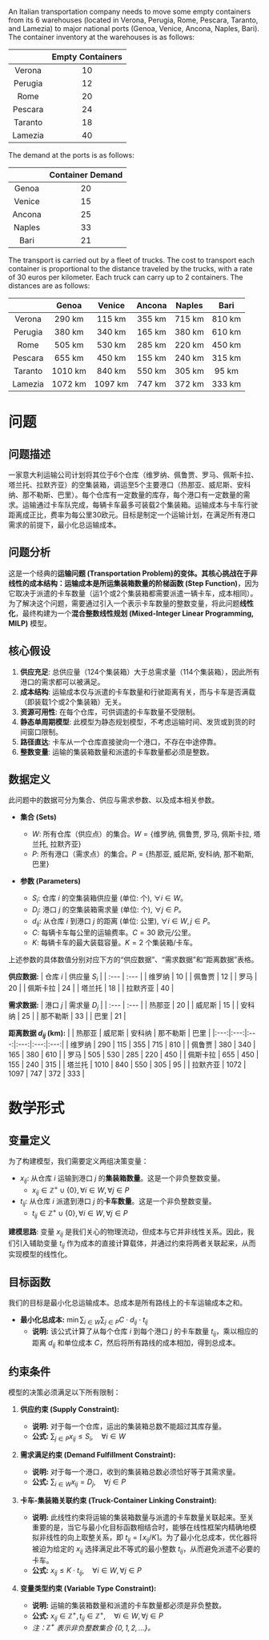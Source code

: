 An Italian transportation company needs to move some empty containers from its 6 warehouses (located in Verona, Perugia, Rome, Pescara, Taranto, and Lamezia) to major national ports (Genoa, Venice, Ancona, Naples, Bari). The container inventory at the warehouses is as follows:

| | Empty Containers |
|:---:|:---:|
| Verona | 10 |
| Perugia | 12 |
| Rome | 20 |
| Pescara | 24 |
| Taranto | 18 |
| Lamezia | 40 |

The demand at the ports is as follows:

| | Container Demand |
|:---:|:---:|
| Genoa | 20 |
| Venice | 15 |
| Ancona | 25 |
| Naples | 33 |
| Bari | 21 |

The transport is carried out by a fleet of trucks. The cost to transport each container is proportional to the distance traveled by the trucks, with a rate of 30 euros per kilometer. Each truck can carry up to 2 containers. The distances are as follows:

| | Genoa | Venice | Ancona | Naples | Bari |
|:---:|:---:|:---:|:---:|:---:|:---:|
| Verona | $290 \mathrm{~km}$ | $115 \mathrm{~km}$ | $355 \mathrm{~km}$ | $715 \mathrm{~km}$ | $810 \mathrm{~km}$ |
| Perugia | $380 \mathrm{~km}$ | $340 \mathrm{~km}$ | $165 \mathrm{~km}$ | $380 \mathrm{~km}$ | $610 \mathrm{~km}$ |
| Rome | $505 \mathrm{~km}$ | $530 \mathrm{~km}$ | $285 \mathrm{~km}$ | $220 \mathrm{~km}$ | $450 \mathrm{~km}$ |
| Pescara | $655 \mathrm{~km}$ | $450 \mathrm{~km}$ | $155 \mathrm{~km}$ | $240 \mathrm{~km}$ | $315 \mathrm{~km}$ |
| Taranto | $1010 \mathrm{~km}$ | $840 \mathrm{~km}$ | $550 \mathrm{~km}$ | $305 \mathrm{~km}$ | $95 \mathrm{~km}$ |
| Lamezia | $1072 \mathrm{~km}$ | $1097 \mathrm{~km}$ | $747 \mathrm{~km}$ | $372 \mathrm{~km}$ | $333 \mathrm{~km}$ |

# 问题

## 问题描述
一家意大利运输公司计划将其位于6个仓库（维罗纳、佩鲁贾、罗马、佩斯卡拉、塔兰托、拉默齐亚）的空集装箱，调运至5个主要港口（热那亚、威尼斯、安科纳、那不勒斯、巴里）。每个仓库有一定数量的库存，每个港口有一定数量的需求。运输通过卡车队完成，每辆卡车最多可装载2个集装箱。运输成本与卡车行驶距离成正比，费率为每公里30欧元。目标是制定一个运输计划，在满足所有港口需求的前提下，最小化总运输成本。

## 问题分析
这是一个经典的**运输问题 (Transportation Problem)**的变体。其核心挑战在于非线性的成本结构：运输成本是所运集装箱数量的**阶梯函数 (Step Function)**，因为它取决于派遣的卡车数量（运1个或2个集装箱都需要派遣一辆卡车，成本相同）。为了解决这个问题，需要通过引入一个表示卡车数量的整数变量，将此问题**线性化**，最终构建为一个**混合整数线性规划 (Mixed-Integer Linear Programming, MILP)** 模型。

## 核心假设
1.  **供应充足**: 总供应量（124个集装箱）大于总需求量（114个集装箱），因此所有港口的需求都可以被满足。
2.  **成本结构**: 运输成本仅与派遣的卡车数量和行驶距离有关，而与卡车是否满载（即装载1个或2个集装箱）无关。
3.  **资源可用性**: 在每个仓库，可供调遣的卡车数量不受限制。
4.  **静态单周期模型**: 此模型为静态规划模型，不考虑运输时间、发货或到货的时间窗口限制。
5.  **路径直达**: 卡车从一个仓库直接驶向一个港口，不存在中途停靠。
6.  **整数变量**: 运输的集装箱数量和派遣的卡车数量都必须是整数。

## 数据定义
此问题中的数据可分为集合、供应与需求参数、以及成本相关参数。

*   **集合 (Sets)**
    *   $W$: 所有仓库（供应点）的集合。$W = \{\text{维罗纳, 佩鲁贾, 罗马, 佩斯卡拉, 塔兰托, 拉默齐亚}\}$
    *   $P$: 所有港口（需求点）的集合。$P = \{\text{热那亚, 威尼斯, 安科纳, 那不勒斯, 巴里}\}$

*   **参数 (Parameters)**
    *   $S_i$: 仓库 $i$ 的空集装箱供应量 (单位: 个), $\forall i \in W$。
    *   $D_j$: 港口 $j$ 的空集装箱需求量 (单位: 个), $\forall j \in P$。
    *   $d_{ij}$: 从仓库 $i$ 到港口 $j$ 的距离 (单位: 公里), $\forall i \in W, j \in P$。
    *   $C$: 每辆卡车每公里的运输费率。$C = 30$ 欧元/公里。
    *   $K$: 每辆卡车的最大装载容量。$K = 2$ 个集装箱/卡车。

上述参数的具体数值分别对应下方的“供应数据”、“需求数据”和“距离数据”表格。

**供应数据:**
| 仓库 $i$ | 供应量 $S_i$ |
| :--- | :--- |
| 维罗纳 | 10 |
| 佩鲁贾 | 12 |
| 罗马 | 20 |
| 佩斯卡拉 | 24 |
| 塔兰托 | 18 |
| 拉默齐亚 | 40 |

**需求数据:**
| 港口 $j$ | 需求量 $D_j$ |
| :--- | :--- |
| 热那亚 | 20 |
| 威尼斯 | 15 |
| 安科纳 | 25 |
| 那不勒斯 | 33 |
| 巴里 | 21 |

**距离数据 $d_{ij}$ (km):**
| | 热那亚 | 威尼斯 | 安科纳 | 那不勒斯 | 巴里 |
|:---:|:---:|:---:|:---:|:---:|:---:|
| 维罗纳 | 290 | 115 | 355 | 715 | 810 |
| 佩鲁贾 | 380 | 340 | 165 | 380 | 610 |
| 罗马 | 505 | 530 | 285 | 220 | 450 |
| 佩斯卡拉 | 655 | 450 | 155 | 240 | 315 |
| 塔兰托 | 1010 | 840 | 550 | 305 | 95 |
| 拉默齐亚 | 1072 | 1097 | 747 | 372 | 333 |

# 数学形式

## 变量定义
为了构建模型，我们需要定义两组决策变量：
*   $x_{ij}$: 从仓库 $i$ 运输到港口 $j$ 的**集装箱数量**。这是一个非负整数变量。
    *   $x_{ij} \in \mathbb{Z}^+ \cup \{0\}, \forall i \in W, \forall j \in P$
*   $t_{ij}$: 从仓库 $i$ 派遣到港口 $j$ 的**卡车数量**。这是一个非负整数变量。
    *   $t_{ij} \in \mathbb{Z}^+ \cup \{0\}, \forall i \in W, \forall j \in P$

**建模思路**: 变量 $x_{ij}$ 是我们关心的物理流动，但成本与它并非线性关系。因此，我们引入辅助变量 $t_{ij}$ 作为成本的直接计算载体，并通过约束将两者关联起来，从而实现模型的线性化。

## 目标函数
我们的目标是最小化总运输成本。总成本是所有路线上的卡车运输成本之和。
*   **最小化总成本:** $\min \sum_{i \in W} \sum_{j \in P} C \cdot d_{ij} \cdot t_{ij}$
    *   **说明:** 该公式计算了从每个仓库 $i$ 到每个港口 $j$ 的卡车数量 $t_{ij}$，乘以相应的距离 $d_{ij}$ 和单位成本 $C$，然后将所有路线的成本相加，得到总成本。

## 约束条件
模型的决策必须满足以下所有限制：

1.  **供应约束 (Supply Constraint):**
    *   **说明:** 对于每一个仓库，运出的集装箱总数不能超过其库存量。
    *   **公式:** $\sum_{j \in P} x_{ij} \le S_i, \quad \forall i \in W$

2.  **需求满足约束 (Demand Fulfillment Constraint):**
    *   **说明:** 对于每一个港口，收到的集装箱总数必须恰好等于其需求量。
    *   **公式:** $\sum_{i \in W} x_{ij} = D_j, \quad \forall j \in P$

3.  **卡车-集装箱关联约束 (Truck-Container Linking Constraint):**
    *   **说明:** 此线性约束将运输的集装箱数量与派遣的卡车数量关联起来。至关重要的是，当它与最小化目标函数相结合时，能够在线性框架内精确地模拟非线性的向上取整关系，即 $t_{ij} = \lceil x_{ij} / K \rceil$。为了最小化总成本，优化器将被迫为给定的 $x_{ij}$ 选择满足此不等式的最小整数 $t_{ij}$，从而避免派遣不必要的卡车。
    *   **公式:** $x_{ij} \le K \cdot t_{ij}, \quad \forall i \in W, \forall j \in P$

4.  **变量类型约束 (Variable Type Constraint):**
    *   **说明:** 运输的集装箱数量和派遣的卡车数量都必须是非负整数。
    *   **公式:** $x_{ij} \in \mathbb{Z}^+, t_{ij} \in \mathbb{Z}^+, \quad \forall i \in W, \forall j \in P$
    *   *注：$\mathbb{Z}^+$ 表示非负整数集合 $\{0, 1, 2, ...\}$。*